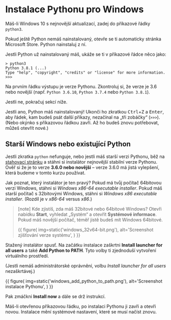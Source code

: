 # Instalace Pythonu pro Windows

Máš-li Windows 10 s nejnovější aktualizací, zadej do příkazové řádky `python3`.

Pokud ještě Python nemáš nainstalovaný, otevře se ti automaticky stránka
Microsoft Store. Python nainstaluj z ní.

Jestli Python už nainstalovaný máš, ukáže se ti v příkazové řádce něco jako:

```plain
> python3
Python 3.8.1 (...)
Type "help", "copyright", "credits" or "license" for more information.
>>>
```

Na prvním řádku výstupu je verze Pythonu.
Zkontroluj si, že verze je 3.6 nebo novější (např. `Python 3.6.10`,
`Python 3.7.4` nebo `Python 3.8.1`).

Jestli ne, pokračuj sekcí níže.

Jestli ano, Python máš nainstalovaný!
Ukonči ho zkratkou <kbd>Ctrl</kbd>+<kbd>Z</kbd> a <kbd>Enter</kbd>, aby
řádek, kam budeš psát další příkazy, nezačínal na „tři zobáčky“ (`>>>`).
<br><!-- instrukce i pro případ, že si to okýnko zavře omylem: -->
(Nebo okýnko s příkazovou řádkou zavři. Až ho budeš znovu potřebovat, můžeš
otevřít nové.)


## Starší Windows nebo existující Python

Jestli zkratka `python` nefunguje, nebo jestli máš starší verzi Pythonu, běž na
[stahovací stránku](https://www.python.org/downloads/)
a stáhni si instalátor nejnovější stabilní verze Pythonu.
Ověř si že je to verze **3.6.0 nebo novější** –
verze 3.6.0 má jistá vylepšení, která budeme v tomto kurzu používat.

Jak poznat, který instalátor je ten pravý?
Pokud má tvůj počítač 64bitovou verzi Windows,
stáhni si *Windows x86-64 executable installer*.
Pokud máš starší počítač s 32bitovými Windows,
stáhni si *Windows x86 executable installer*.
(Rozdíl je v *x86-64* versus *x86*.)

> [note]
> Kde zjistíš, zda máš 32bitové nebo 64bitové Windows? Otevři nabídku
> **Start**, vyhledat „Systém“ a otevřít **Systémové informace**.
> Pokud máš novější počítač, téměř jistě budeš mít Windows 64bitové.
>
> {{ figure(
    img=static('windows_32v64-bit.png'),
    alt='Screenshot zjišťování verze systému',
) }}

Stažený instalátor spusť.
Na začátku instalace zaškrtni **Install launcher for all users**
a také **Add Python to PATH**.
Tyto volby ti zjednoduší vytvoření virtuálního prostředí.

(Jestli nemáš administrátorské oprávnění, volbu
*Install launcher for all users* nezaškrtávej.)

{{ figure(
    img=static('windows_add_python_to_path.png'),
    alt='Screenshot instalace Pythonu',
) }}

Pak zmáčkni **Install now** a dále se drž instrukcí.

Máš-li otevřenou příkazovou řádku, po instalaci Pythonu ji zavři a otevři
novou.
Instalace mění systémové nastavení, které se musí načíst znovu.
